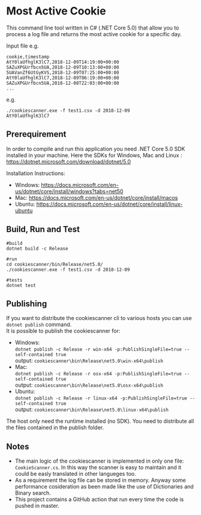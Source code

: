 ﻿# Most Active Cookie
  
This command line tool written in C# (.NET Core 5.0) that allow you to process a log file and returns the most active cookie for a specific day.  

Input file e.g.
```
cookie,timestamp
AtY0laUfhglK3lC7,2018-12-09T14:19:00+00:00
SAZuXPGUrfbcn5UA,2018-12-09T10:13:00+00:00
5UAVanZf6UtGyKVS,2018-12-09T07:25:00+00:00
AtY0laUfhglK3lC7,2018-12-09T06:19:00+00:00
SAZuXPGUrfbcn5UA,2018-12-08T22:03:00+00:00
...
```
e.g.  
```
./cookiescanner.exe -f test1.csv -d 2018-12-09
AtY0laUfhglK3lC7
```
## Prerequirement 
In order to compile and run this application you need .NET Core 5.0 SDK installed in your machine. 
Here the SDKs for Windows, Mac and Linux : https://dotnet.microsoft.com/download/dotnet/5.0

Installation Instructions:
- Windows: https://docs.microsoft.com/en-us/dotnet/core/install/windows?tabs=net50
- Mac: https://docs.microsoft.com/en-us/dotnet/core/install/macos
- Ubuntu: https://docs.microsoft.com/en-us/dotnet/core/install/linux-ubuntu

## Build, Run and Test 
```
#build  
dotnet build -c Release

#run 
cd cookiescanner/bin/Release/net5.0/
./cookiescanner.exe -f test1.csv -d 2018-12-09

#tests
dotnet test 
```

## Publishing
If you want to distribute the cookiescanner cli to various hosts you can use `dotnet publish` command.  
It is possible to publish the cookiescanner for:
- Windows:  
`dotnet publish -c Release -r win-x64 -p:PublishSingleFile=true --self-contained true`  
 output: `cookiescanner\bin\Release\net5.0\win-x64\publish`
- Mac:  
`dotnet publish -c Release -r osx-x64 -p:PublishSingleFile=true --self-contained true`  
output: `cookiescanner\bin\Release\net5.0\osx-x64\publish`
- Ubuntu:  
`dotnet publish -c Release -r linux-x64 -p:PublishSingleFile=true --self-contained true`  
output: `cookiescanner\bin\Release\net5.0\linux-x64\publish`

The host only need the runtime installed (no SDK).
You need to distribute all the files contained in the publish folder.

## Notes
- The main logic of the cookiescanner is implemented in only one file: `CookieScanner.cs`. In this way the scanner is easy to maintain and it could be easly translated in other langueges too.
- As a requirement the log file can be stored in memory. Anyway some performance cosideration as been made like the use of Dictionaries and Binary search. 
- This project contains a GitHub action that run every time the code is pushed in master.